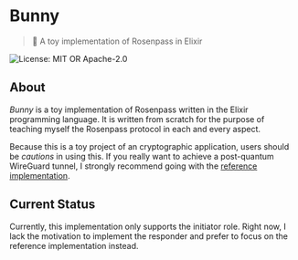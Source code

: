 # Bunny

> 🐰 A toy implementation of Rosenpass in Elixir

![License: MIT OR Apache-2.0](https://img.shields.io/badge/License-MIT_OR_Apache_2.0-blue)

## About

*Bunny* is a toy implementation of Rosenpass written in the Elixir programming language.
It is written from scratch for the purpose of teaching myself the Rosenpass protocol in each and every aspect.

Because this is a toy project of an cryptographic application, users should be *cautions* in using this.
If you really want to achieve a post-quantum WireGuard tunnel, I strongly recommend going with the [reference implementation](https://github.com/rosenpass/rosenpass).

## Current Status

Currently, this implementation only supports the initiator role.
Right now, I lack the motivation to implement the responder and prefer
to focus on the reference implementation instead.
